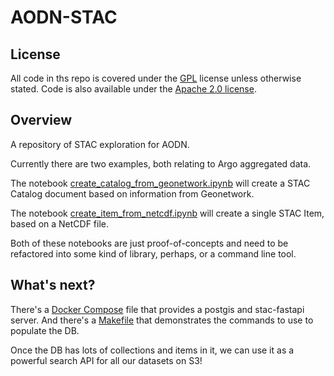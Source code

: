 # AODN-STAC

## License

All code in ths repo is covered under the [GPL](LICENSE) license unless otherwise stated.
Code is also available under the [Apache 2.0 license](https://www.apache.org/licenses/LICENSE-2.0).

## Overview

A repository of STAC exploration for AODN.

Currently there are two examples, both relating to Argo aggregated data.

The notebook [create_catalog_from_geonetwork.ipynb](create_catalog_from_geonetwork.ipynb) will create
a STAC Catalog document based on information from Geonetwork.

The notebook [create_item_from_netcdf.ipynb](create_item_from_netcdf.ipynb) will
create a single STAC Item, based on a NetCDF file.

Both of these notebooks are just proof-of-concepts and need to be refactored into
some kind of library, perhaps, or a command line tool.

## What's next?

There's a [Docker Compose](docker-compose.yml) file that provides a postgis and
stac-fastapi server. And there's a [Makefile](Makefile) that demonstrates
the commands to use to populate the DB.

Once the DB has lots of collections and items in it, we can use it as a powerful
search API for all our datasets on S3!
